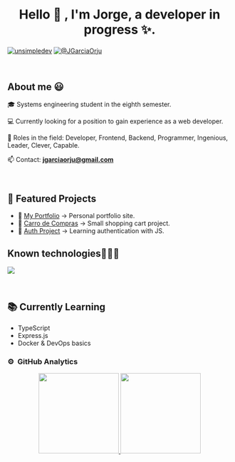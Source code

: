<h1 align="center">Hello 👋 , I'm Jorge, a developer in progress ✨. </h1> 

<p align="left">
<a href="https://www.facebook.com/jorgeluis.garciaorjuela" target="blank"><img align="center" src="https://img.shields.io/badge/Facebook-1877F2?style=for-the-badge&logo=facebook&logoColor=white" alt="unsimpledev"  /></a>
<a href = "mailto:jgarciaorju@gmail.com" target="blank"><img align="center" src="https://img.shields.io/badge/Gmail-D14836?style=for-the-badge&logo=gmail&logoColor=white" alt="@JGarciaOrju"  /></a>
  </p>
<br>
<h2>About me 😃</h2>
<!--Intro start-->

<p align="left">
🎓 Systems engineering student in the eighth semester.

💻 Currently looking for a position to gain experience as a web developer.

📝 Roles in the field: Developer, Frontend, Backend, Programmer, Ingenious, Leader, Clever, Capable.

📫 Contact: **jgarciaorju@gmail.com**
<!--Intro end-->
  </p>
<br>

## 🚀 Featured Projects  

- 🔗 [My Portfolio](https://github.com/JGarciaOrju/My-Portfolio) → Personal portfolio site.  
- 🛒 [Carro de Compras](https://github.com/JGarciaOrju/carro-de-compras) → Small shopping cart project.  
- 🔑 [Auth Project](https://github.com/JGarciaOrju/auth-proyect-learning) → Learning authentication with JS.  



<h2 >Known technologies👨🏻‍💻</h2>
<!--tech stack icons-->
<p align="left">
  <a href="https://skillicons.dev">
    <img src="https://skillicons.dev/icons?i=html,css,js,react,nodejs,py,flask,mysql,git,github" />
  </a>
</p>
<br>
<!-------------------------->

## 📚 Currently Learning
- TypeScript
- Express.js
- Docker & DevOps basics
<!--- stats & Trophy (start) -->

### ⚙️ &nbsp;GitHub Analytics

<p align="center">
<a href="https://github.com/JGarciaOrju">
  <img height="180em" src="https://github-readme-stats-eight-theta.vercel.app/api?username=JGarciaOrju&show_icons=true&theme=algolia&include_all_commits=true"/>
  <img height="180em" src="https://github-readme-stats-eight-theta.vercel.app/api/top-langs/?username=JGarciaOrju&layout=compact&langs_count=8&theme=algolia"/>
</a>
</p>

